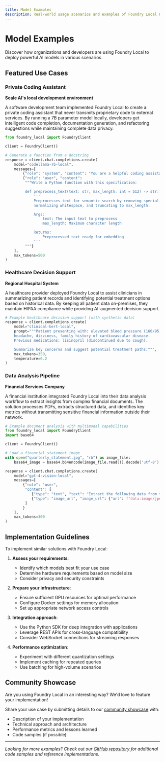 ```yaml
---
title: Model Examples
description: Real-world usage scenarios and examples of Foundry Local model deployments
---
```


# Model Examples

Discover how organizations and developers are using Foundry Local to deploy powerful AI models in various scenarios.

## Featured Use Cases

### Private Coding Assistant

**Scale AI's local development environment**

A software development team implemented Foundry Local to create a private coding assistant that never transmits proprietary code to external services. By running a 7B parameter model locally, developers get intelligent code completion, documentation generation, and refactoring suggestions while maintaining complete data privacy.

```python
from foundry_local import FoundryClient

client = FoundryClient()

# Generate a function from a docstring
response = client.chat.completions.create(
    model="codellama-7b-local",
    messages=[
        {"role": "system", "content": "You are a helpful coding assistant."},
        {"role": "user", "content":
         """Write a Python function with this specification:

         def preprocess_text(text: str, max_length: int = 512) -> str:
             '''
             Preprocesses text for semantic search by removing special characters,
             normalizing whitespace, and truncating to max_length.

             Args:
                 text: The input text to preprocess
                 max_length: Maximum character length

             Returns:
                 Preprocessed text ready for embedding
             '''
         """}
    ],
    max_tokens=500
)
```

### Healthcare Decision Support

**Regional Hospital System**

A healthcare provider deployed Foundry Local to assist clinicians in summarizing patient records and identifying potential treatment options based on historical data. By keeping all patient data on-premises, they maintain HIPAA compliance while providing AI-augmented decision support.

```python
# Example healthcare decision support (with synthetic data)
response = client.completions.create(
    model="clinical-bert-local",
    prompt="""Patient presenting with: elevated blood pressure (160/95),
    headache, dizziness, family history of cardiovascular disease.
    Previous medications: lisinopril (discontinued due to cough).

    Summarize key concerns and suggest potential treatment paths:""",
    max_tokens=350,
    temperature=0.2
)
```

### Data Analysis Pipeline

**Financial Services Company**

A financial institution integrated Foundry Local into their data analysis workflow to extract insights from complex financial documents. The solution processes PDFs, extracts structured data, and identifies key metrics without transmitting sensitive financial information outside their network.

```python
# Example document analysis with multimodal capabilities
from foundry_local import FoundryClient
import base64

client = FoundryClient()

# Load a financial statement image
with open("quarterly_statement.jpg", "rb") as image_file:
    base64_image = base64.b64encode(image_file.read()).decode('utf-8')

response = client.chat.completions.create(
    model="gpt-4-vision-local",
    messages=[
        {"role": "user",
         "content": [
            {"type": "text", "text": "Extract the following data from this financial statement: Revenue, EBITDA, Net Income, and Year-over-Year Growth."},
            {"type": "image_url", "image_url": {"url": f"data:image/jpeg;base64,{base64_image}"}}
         ]
        }
    ],
    max_tokens=300
)
```

## Implementation Guidelines

To implement similar solutions with Foundry Local:

1. **Assess your requirements**:
   - Identify which models best fit your use case
   - Determine hardware requirements based on model size
   - Consider privacy and security constraints

2. **Prepare your infrastructure**:
   - Ensure sufficient GPU resources for optimal performance
   - Configure Docker settings for memory allocation
   - Set up appropriate network access controls

3. **Integration approach**:
   - Use the Python SDK for deep integration with applications
   - Leverage REST APIs for cross-language compatibility
   - Consider WebSocket connections for streaming responses

4. **Performance optimization**:
   - Experiment with different quantization settings
   - Implement caching for repeated queries
   - Use batching for high-volume scenarios

## Community Showcase

Are you using Foundry Local in an interesting way? We'd love to feature your implementation!

Share your use case by submitting details to our [community showcase](https://github.com/microsoft/foundry-local/discussions/categories/showcase) with:

- Description of your implementation
- Technical approach and architecture
- Performance metrics and lessons learned
- Code samples (if possible)

---

_Looking for more examples? Check out our [GitHub repository](https://github.com/microsoft/foundry-local/tree/main/examples) for additional code samples and reference implementations._
